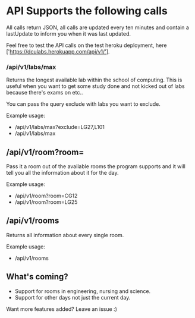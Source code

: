 # API Supports the following calls

All calls return JSON, all calls are updated every ten minutes and contain a lastUpdate to inform you when it was last updated. 

Feel free to test the API calls on the test heroku deployment, here ['https://dculabs.herokuapp.com/api/v1/'].
### /api/v1/labs/max

Returns the longest available lab within the school of computing. This is useful when you want to get some study done and not kicked out of labs because there's exams on etc..

You can pass the query exclude with labs you want to exclude. 

Example usage:
- /api/v1/labs/max?exclude=LG27,L101
- /api/v1/labs/max

## /api/v1/room?room=

Pass it a room out of the available rooms the program supports and it will tell you all the information about it for the day. 

Example usage:

- /api/v1/room?room=CG12
- /api/v1/room?room=LG25

## /api/v1/rooms

Returns all information about every single room. 

Example usage:

- /api/v1/rooms


## What's coming? 

- Support for rooms in engineering, nursing and science. 
- Support for other days not just the current day. 

Want more features added? Leave an issue :) 
